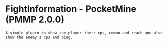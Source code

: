 # FightInformation - PocketMine (PMMP 2.0.0)

	A simple plugin to show the player their cps, combo and reach and also show the enemy's cps and ping.
